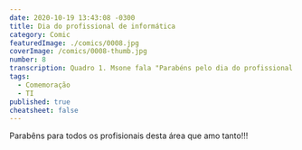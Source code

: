 ```yaml
---
date: 2020-10-19 13:43:08 -0300
title: Dia do profissional de informática
category: Comic
featuredImage: ./comics/0008.jpg
coverImage: /comics/0008-thumb.jpg
number: 8
transcription: Quadro 1. Msone fala "Parabéns pelo dia do profissional de tecnologia da informação! Para as pessoas dedicadas a facilitar, automatizar e otimizar as nossas rotinas garantindo um futuro melhor". Quadro 2. Msone fala "e também para o profissional do diminutivo, com seus programinhas, paginazinhas, rotinazinhas, prazinhos...".
tags:
  - Comemoração
  - TI
published: true
cheatsheet: false
---
```


Parabêns para todos os profisionais desta área que amo tanto!!!
